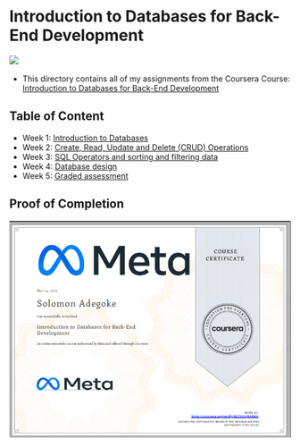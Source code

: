 # Introduction to Databases for Back-End Development

<img src="../meta-logo.png" width=150>

- This directory contains all of my assignments from the Coursera Course: [Introduction to Databases for Back-End Development](https://www.coursera.org/learn/intro-to-databases-back-end-development?specialization=meta-back-end-developer)

## Table of Content

- Week 1: [Introduction to Databases](https://github.com/FelicityTech/Meta-Back-End_Dev/tree/main/Introduction%20to%20Databases%20for%20Back-End%20Development(MySQL)/Week%201%20-%20Introduction%20to%20Databases)
- Week 2: [Create, Read, Update and Delete (CRUD) Operations](https://github.com/FelicityTech/Meta-Back-End_Dev/tree/main/Introduction%20to%20Databases%20for%20Back-End%20Development(MySQL)/Week%202%20-%20Create%2C%20Read%2C%20Update%20and%20Delete%20(CRUD)%20Operations)
- Week 3: [SQL Operators and sorting and filtering data](https://github.com/FelicityTech/Meta-Back-End_Dev/tree/main/Introduction%20to%20Databases%20for%20Back-End%20Development(MySQL)/Week%203%20-%20SQL%20Operators%20and%20sorting%20and%20filtering%20data)
- Week 4: [Database design](https://github.com/FelicityTech/Meta-Back-End_Dev/Course%204%20-%20Introduction%20to%20Databases%20for%20Back-End%20Development/Week%204%20-%20Database%20design)
- Week 5: [Graded assessment](https://github.com/FelicityTech/Meta-Back-End_Dev/Course%204%20-%20Introduction%20to%20Databases%20for%20Back-End%20Development/Week%205%20-%20Graded%20assessment)

## Proof of Completion

<img src="./certificate.png" width=800>
